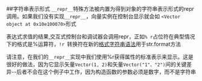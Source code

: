 ##字符串表示形式
`__repr__`特殊方法被内置为得到对象的字符串表示形式的repr调用。如果我们没有实现`__repr__`，向量实例在控制台显示就会如 `<Vector object at 0x10e100070>`形式

表达式求值的结果,交互式控制台和调试器会调用repr，正如`% r`占位符在典型情况下的格式是%运算符，`!r `转换符在新的[格式字符串语法](https://docs.python.org/3/library/string.html#format-string-syntax)用于str.format方法

请注意，在我们的`__repr__`实现中我们使用%r获得属性的标准表示来显示。这是很好的做法，因为它显示矢量`Vector(1, 2)`和矢量`Vector("1"、"2")`间的关键差异--后者不会在这个例子中工作，因为构造函数的参数必须是数字，而不是字符串

